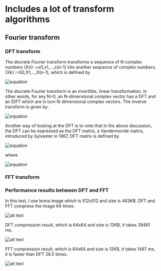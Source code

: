 # Includes a lot of transform algorithms
## Fourier transform
### DFT transform
The discrete Fourier transform transforms a sequence of N complex numbers {Xn} :=x0,x1,...,x(n-1) into another sequence of complex numbers, {Xk} :=X0,X1,...,X(n-1), which is defined by

![equation](https://github.com/Andy-Gong/transforms/blob/master/src/main/resources/math-equations/DFT-math-equation.png)

The discrete Fourier transform is an invertible, linear transformation. In other words, for any N>0, an N-dimensional complex vector has a DFT and an IDFT which are in turn N-dimensional complex vectors.
The inverse transform is given by:

![equation](https://github.com/Andy-Gong/transforms/blob/master/src/main/resources/math-equations/IDFT-math-equation.png)

Another way of looking at the DFT is to note that in the above discussion, the DFT can be expressed as the DFT matrix, a Vandermonde matrix, introduced by Sylvester in 1867, DFT matrix is defined by

![equation](https://github.com/Andy-Gong/transforms/blob/master/src/main/resources/math-equations/DFT-matrix.png)

where 

![equation](https://github.com/Andy-Gong/transforms/blob/master/src/main/resources/math-equations/w(n).png)



### FFT transform
### Performance results between DFT and FFT
In this test, I use lenna image which is 512x512 and size is 463KB.
DFT and FFT compress the image 64 times.

![alt text](https://github.com/Andy-Gong/transforms/blob/master/src/main/resources/Lenna_color.png)

DFT compression result, which is 64x64 and size is 12KB, it takes 39461 ms.

![alt text](https://github.com/Andy-Gong/transforms/blob/master/DFTCompressLenna.png)

FFT compression result, which is 64x64 and size is 12KB, it takes 1487 ms, it is faster than DFT 26.5 times.

![alt text](https://github.com/Andy-Gong/transforms/blob/master/FFTCompressLenna.png)






